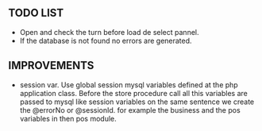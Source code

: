 TODO LIST
---------

- Open and check the turn before load de select pannel.
- If the database is not found no errors are generated.



IMPROVEMENTS
------------

- session var. Use global session mysql variables defined at the php application class. 
	Before the store procedure call all this variables are passed to mysql like session variables
	on the same sentence we create the @errorNo or @sessionId.
	for example the business and the pos variables in then pos module.
